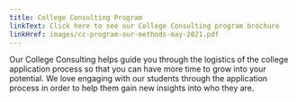 ```yaml
---
title: College Consulting Program
linkText: Click here to see our College Consulting program brochure
linkHref: images/cc-program-our-methods-may-2021.pdf
---
```

Our College Consulting helps guide you through the logistics of the college application process so that you can have more time to grow into your potential. We love engaging with our students through the application process in order to help them gain new insights into who they are.